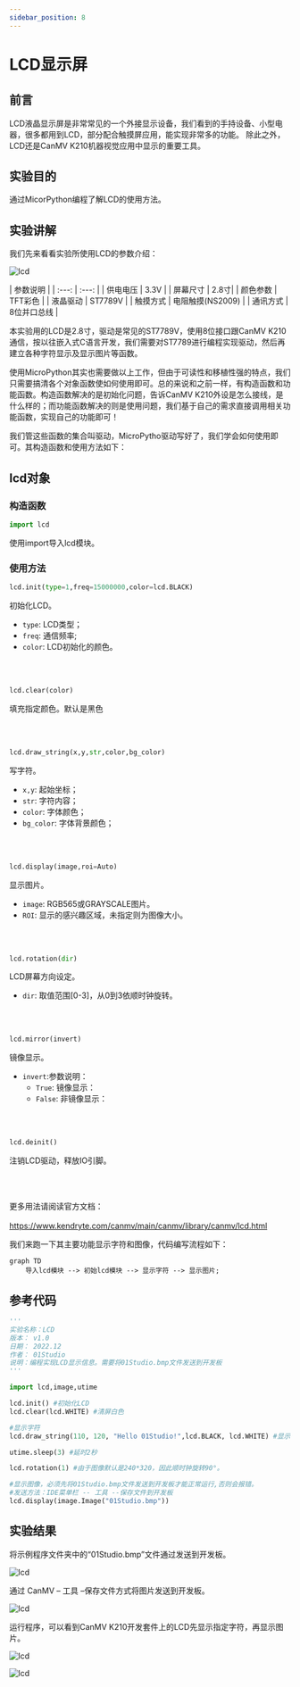 ```yaml
---
sidebar_position: 8
---
```


# LCD显示屏

## 前言
LCD液晶显示屏是非常常见的一个外接显示设备，我们看到的手持设备、小型电器，很多都用到LCD，部分配合触摸屏应用，能实现非常多的功能。
除此之外，LCD还是CanMV K210机器视觉应用中显示的重要工具。


## 实验目的
通过MicorPython编程了解LCD的使用方法。

## 实验讲解

我们先来看看实验所使用LCD的参数介绍：

![lcd](./img/lcd/lcd1.png)

|  参数说明 |
|  :---:  | :---:  |
| 供电电压  | 3.3V |
| 屏幕尺寸  | 2.8寸|
| 颜色参数  | TFT彩色 |
| 液晶驱动  | ST7789V |
| 触摸方式  | 电阻触摸(NS2009) |
| 通讯方式  | 8位并口总线 |


本实验用的LCD是2.8寸，驱动是常见的ST7789V，使用8位接口跟CanMV K210通信，按以往嵌入式C语言开发，我们需要对ST7789进行编程实现驱动，然后再建立各种字符显示及显示图片等函数。

使用MicroPython其实也需要做以上工作，但由于可读性和移植性强的特点，我们只需要搞清各个对象函数使如何使用即可。总的来说和之前一样，有构造函数和功能函数。构造函数解决的是初始化问题，告诉CanMV K210外设是怎么接线，是什么样的；而功能函数解决的则是使用问题，我们基于自己的需求直接调用相关功能函数，实现自己的功能即可！

我们管这些函数的集合叫驱动，MicroPytho驱动写好了，我们学会如何使用即可。其构造函数和使用方法如下：


## lcd对象

### 构造函数
```python
import lcd
```
使用import导入lcd模块。

### 使用方法

```python
lcd.init(type=1,freq=15000000,color=lcd.BLACK)
```
初始化LCD。
- `type`: LCD类型；
- `freq`: 通信频率;
- `color`: LCD初始化的颜色。

<br></br>

```python
lcd.clear(color)
```
填充指定颜色。默认是黑色

<br></br>

```python
lcd.draw_string(x,y,str,color,bg_color)
```
写字符。
- `x,y`: 起始坐标；
- `str`: 字符内容；
- `color`: 字体颜色；
- `bg_color`: 字体背景颜色；

<br></br>

```python
lcd.display(image,roi=Auto)
```
显示图片。
- `image`: RGB565或GRAYSCALE图片。
- `ROI`: 显示的感兴趣区域，未指定则为图像大小。

<br></br>

```python
lcd.rotation(dir)
```
LCD屏幕方向设定。
- `dir`: 取值范围[0-3]，从0到3依顺时钟旋转。

<br></br>

```python
lcd.mirror(invert)
```
镜像显示。
- `invert`:参数说明：
    - `True`: 镜像显示：
    - `False`: 非镜像显示：

<br></br>

```python
lcd.deinit()
```
注销LCD驱动，释放IO引脚。

<br></br>

更多用法请阅读官方文档：<br></br>
https://www.kendryte.com/canmv/main/canmv/library/canmv/lcd.html

我们来跑一下其主要功能显示字符和图像，代码编写流程如下：

```mermaid
graph TD
    导入lcd模块 --> 初始lcd模块 --> 显示字符 --> 显示图片;
```

## 参考代码

```python
'''
实验名称：LCD
版本： v1.0
日期： 2022.12
作者： 01Studio
说明：编程实现LCD显示信息。需要将01Studio.bmp文件发送到开发板
'''

import lcd,image,utime

lcd.init() #初始化LCD
lcd.clear(lcd.WHITE) #清屏白色

#显示字符
lcd.draw_string(110, 120, "Hello 01Studio!",lcd.BLACK, lcd.WHITE) #显示字符

utime.sleep(3) #延时2秒

lcd.rotation(1) #由于图像默认是240*320，因此顺时钟旋转90°。

#显示图像，必须先将01Studio.bmp文件发送到开发板才能正常运行,否则会报错。
#发送方法：IDE菜单栏 -- 工具 --保存文件到开发板
lcd.display(image.Image("01Studio.bmp"))
```

## 实验结果

将示例程序文件夹中的“01Studio.bmp”文件通过发送到开发板。

![lcd](./img/lcd/lcd2.png)

通过 CanMV – 工具 –保存文件方式将图片发送到开发板。

![lcd](./img/lcd/lcd3.png)

运行程序，可以看到CanMV K210开发套件上的LCD先显示指定字符，再显示图片。

![lcd](./img/lcd/lcd4.png)

![lcd](./img/lcd/lcd5.png)